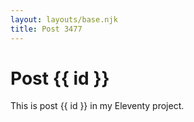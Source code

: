 ```yaml
---
layout: layouts/base.njk
title: Post 3477
---
```


# Post {{ id }}

This is post {{ id }} in my Eleventy project.
